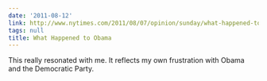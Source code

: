 ```yaml
---
date: '2011-08-12'
link: http://www.nytimes.com/2011/08/07/opinion/sunday/what-happened-to-obamas-passion.html
tags: null
title: What Happened to Obama
---
```


This really resonated with me. It reflects my own frustration with Obama and the Democratic Party.
